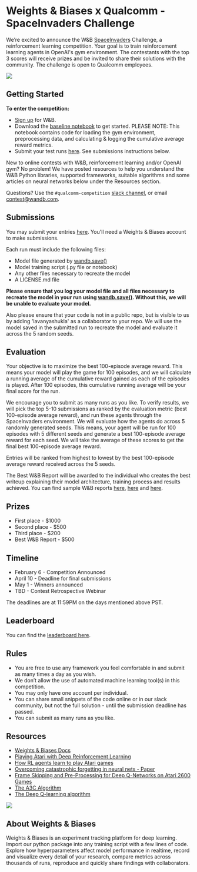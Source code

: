 
# Weights & Biases x Qualcomm - SpaceInvaders Challenge

We’re excited to announce the W&B [SpaceInvaders](https://gym.openai.com/envs/SpaceInvaders-v0/) Challenge, a reinforcement learning competition. Your goal is to train reinforcement learning agents in OpenAI's gym environment. The contestants with the top 3 scores will receive prizes and be invited to share their solutions with the community. The challenge is open to Qualcomm employees.

![](https://thumbs.gfycat.com/CookedFriendlyAntarcticfurseal-size_restricted.gif)
## Getting Started

**To enter the competition:**
- [Sign up](https://app.wandb.ai/login?signup=true) for W&B.
- Download the [baseline notebook](https://colab.research.google.com/drive/1lz_qVRc44bjkWvi-0sWuJppM5DJ-64Q4) to get started. PLEASE NOTE: This notebook contains code for loading the gym environment, preprocessing data, and calculating & logging the cumulative average reward metrics. 
- Submit your test runs [here](https://app.wandb.ai/wandb/spaceinvaders-challenge/benchmark/submit). See submissions instructions below.

New to online contests with W&B, reinforcement learning and/or OpenAI gym? No problem! We have posted resources to help you understand the W&B Python libraries, supported frameworks, suitable algorithms and some articles on neural networks below under the Resources section.

Questions? Use the `#qualcomm-competition` [slack channel](http://bit.ly/wandb-forum), or email <contest@wandb.com>.

## Submissions
You may submit your entries [here](https://app.wandb.ai/wandb/spaceinvaders-challenge/benchmark/submit). You'll need a Weights & Biases account to make submissions.

Each run must include the following files:

- Model file generated by [wandb.save()](https://docs.wandb.com/library/python/save)
- Model training script (.py file or notebook)
- Any other files necessary to recreate the model
- A LICENSE.md file

**Please ensure that you log your model file and all files necessary to recreate the model in your run using [wandb.save()](https://docs.wandb.com/library/python/save). Without this, we will be unable to evaluate your model.**

Also please ensure that your code is not in a public repo, but is visible to us by adding 'lavanyashukla' as a collaborator to your repo. We will use the model saved in the submitted run to recreate the model and evaluate it across the 5 random seeds.

## Evaluation
Your objective is to maximize the best 100-episode average reward. This means your model will play the game for 100 episodes, and we will calculate a running average of the cumulative reward gained as each of the episodes is played. After 100 episodes, this cumulative running average will be your final score for the run.

We encourage you to submit as many runs as you like. To verify results, we will pick the top 5-10 submissions as ranked by the evaluation metric (best 100-episode average reward), and run these agents through the SpaceInvaders environment. We will evaluate how the agents do across 5 randomly generated seeds. This means, your agent will be run for 100 episodes with 5 different seeds and generate a best 100-episode average reward for each seed. We will take the average of these scores to get the final best 100-episode average reward.

Entries will be ranked from highest to lowest by the best 100-episode average reward received across the 5 seeds.

The Best W&B Report will be awarded to the individual who creates the best writeup explaining their model architecture, training process and results achieved. You can find sample W&B reports [here](https://app.wandb.ai/stacey/deep-drive/reports/Find-Humans-and-Vehicles-in-Dashboard-Scenes---Vmlldzo0NDA1Ng), [here](https://app.wandb.ai/dewald123/Liu_pytorch/reports/Solar-Flare-Prediction--Vmlldzo0MDYwNw) and [here](https://app.wandb.ai/stacey/estuary/reports/Distributed-Training--Vmlldzo1MTE0MA).

## Prizes
- First place - $1000
- Second place - $500
- Third place - $200
- Best W&B Report - $500


## Timeline
- February 6 - Competition Announced
- April 10 - Deadline for final submissions
- May 1 - Winners announced
- TBD - Contest Retrospective Webinar

The deadlines are at 11:59PM on the days mentioned above PST.


## Leaderboard
You can find the [leaderboard here](https://app.wandb.ai/wandb/spaceinvaders-challenge/benchmark/leaderboard).
  
## Rules
- You are free to use any framework you feel comfortable in and submit as many times a day as you wish.
- We don’t allow the use of automated machine learning tool(s) in this competition.
- You may only have one account per individual.
- You can share small snippets of the code online or in our slack community, but not the full solution - until the submission deadline has passed.
- You can submit as many runs as you like.

## Resources
- [Weights & Biases Docs](https://docs.wandb.com/library/python)
- [Playing Atari with Deep Reinforcement Learning](https://www.cs.toronto.edu/~vmnih/docs/dqn.pdf)
- [How RL agents learn to play Atari games](https://www.youtube.com/watch?v=rbsqaJwpu6A&feature=youtu.be&t=9m55s)
- [Overcoming catastrophic forgetting in neural nets - Paper](https://deepmind.com/blog/article/enabling-continual-learning-in-neural-networks)
- [Frame Skipping and Pre-Processing for Deep Q-Networks on Atari 2600 Games](https://danieltakeshi.github.io/2016/11/25/frame-skipping-and-preprocessing-for-deep-q-networks-on-atari-2600-games/)
- [The A3C Algorithm](https://arxiv.org/pdf/1602.01783.pdf)
- [The Deep Q-learning algorithm](https://www.cs.toronto.edu/~vmnih/docs/dqn.pdf)

![](https://paper-attachments.dropbox.com/s_B99EA5A7E2C3A6034DED3BDBEF344777271F2DEC10A3548BB2647BA045D43B29_1580852759900_image.png)

## About Weights & Biases
Weights & Biases is an experiment tracking platform for deep learning. Import our python package into any training script with a few lines of code. Explore how hyperparameters affect model performance in realtime, record and visualize every detail of your research, compare metrics across thousands of runs, reproduce and quickly share findings with collaborators.
